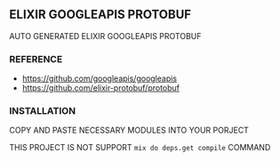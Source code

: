 ## ELIXIR GOOGLEAPIS PROTOBUF

AUTO GENERATED ELIXIR GOOGLEAPIS PROTOBUF

### REFERENCE

- https://github.com/googleapis/googleapis
- https://github.com/elixir-protobuf/protobuf

### INSTALLATION

COPY AND PASTE NECESSARY MODULES INTO YOUR PORJECT

THIS PROJECT IS NOT SUPPORT `mix do deps.get compile` COMMAND
